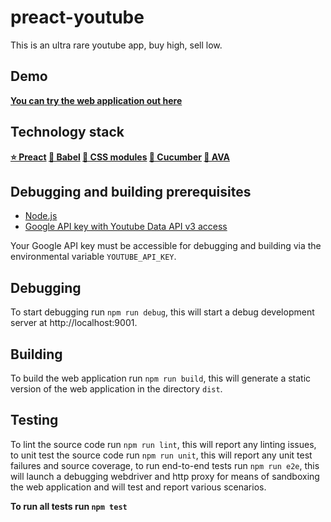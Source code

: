 # preact-youtube
This is an ultra rare youtube app, buy high, sell low.

## Demo

**[You can try the web application out here](https://swankytube-172620.firebaseapp.com/baby-legs)**

## Technology stack

**[⭐️ Preact](https://preactjs.com/) [🦄 Babel](https://babeljs.io/) [🐣 CSS modules](https://github.com/css-modules/css-modules) [🥒 Cucumber](https://cucumber.io/) [🚨 AVA](https://github.com/avajs/ava)**

## Debugging and building prerequisites

- [Node.js](https://nodejs.org/)
- [Google API key with Youtube Data API v3 access](https://console.developers.google.com/apis)

Your Google API key must be accessible for debugging and building via the environmental variable `YOUTUBE_API_KEY`.


## Debugging

To start debugging run `npm run debug`, this will start a debug development server at http://localhost:9001.

## Building

To build the web application run `npm run build`, this will generate a static version of the web application in the directory `dist`.

## Testing

To lint the source code run `npm run lint`, this will report any linting issues, to unit test the source code run `npm run unit`, this will report any unit test failures and source coverage, to run end-to-end tests run `npm run e2e`, this will launch a debugging webdriver and http proxy for means of sandboxing the web application and will test and report various scenarios.

**To run all tests run `npm test`**

